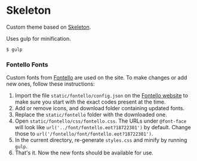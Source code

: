 Skeleton
====

Custom theme based on [Skeleton](http://getskeleton.com).

Uses gulp for minification.

```
$ gulp
```

### Fontello Fonts

Custom fonts from [Fontello](http://fontello.com/) are used on the site. To make changes or add new ones, follow these instructions:

1. Import the file `static/fontello/config.json` on the [Fontello website](http://fontello.com/) to make sure you start with the exact codes present at the time.
2. Add or remove icons, and download folder containing updated fonts.
3. Replace the `static/fontello` folder with the downloaded one.
4. Open `static/fontello/css/fontello.css`. The URLs under `@font-face` will look like `url('../font/fontello.eot?18722301')` by default. Change those to `url('/fontello/font/fontello.eot?18722301')`.
5. In the current directory, re-generate `styles.css` and minify by running `gulp`.
6. That's it. Now the new fonts should be available for use.
